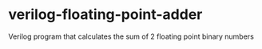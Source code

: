# verilog-floating-point-adder
Verilog program that calculates the sum of 2 floating point binary numbers
